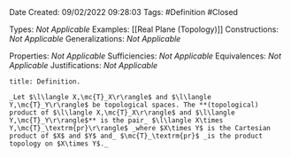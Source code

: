 <br />
<br />

Date Created: 09/02/2022 09:28:03
Tags: #Definition #Closed 

Types: _Not Applicable_
Examples: [[Real Plane (Topology)]]
Constructions: _Not Applicable_
Generalizations: _Not Applicable_

Properties: _Not Applicable_
Sufficiencies: _Not Applicable_
Equivalences: _Not Applicable_
Justifications: _Not Applicable_

``` ad-Definition
title: Definition.

_Let $\l\langle X,\mc{T}_X\r\rangle$ and $\l\langle Y,\mc{T}_Y\r\rangle$ be topological spaces. The **(topological) product of $\l\langle X,\mc{T}_X\r\rangle$ and $\l\langle Y,\mc{T}_Y\r\rangle$** is the pair_ $\l\langle X\times Y,\mc{T}_\textrm{pr}\r\rangle$ _where $X\times Y$ is the Cartesian product of $X$ and $Y$ and_ $\mc{T}_\textrm{pr}$ _is the product topology on $X\times Y$._

```
